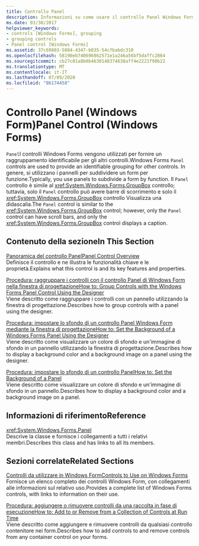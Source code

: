 ```yaml
---
title: Controllo Panel
description: Informazioni su come usare il controllo Panel Windows Forms, in particolare su come usare i pannelli per suddividere un form in base alla funzione.
ms.date: 03/30/2017
helpviewer_keywords:
- controls [Windows Forms], grouping
- grouping controls
- Panel control [Windows Forms]
ms.assetid: 37c69803-5084-4347-b035-54cfbabdc310
ms.openlocfilehash: 58190eb740696862571e1a246a56bf5daffc2864
ms.sourcegitcommit: cb27c01a8b0b4630148374638aff4e2221f90b22
ms.translationtype: MT
ms.contentlocale: it-IT
ms.lasthandoff: 07/09/2020
ms.locfileid: "86174458"
---
```

# <a name="panel-control-windows-forms"></a><span data-ttu-id="5272b-103">Controllo Panel (Windows Form)</span><span class="sxs-lookup"><span data-stu-id="5272b-103">Panel Control (Windows Forms)</span></span>
<span data-ttu-id="5272b-104">`Panel`I controlli Windows Forms vengono utilizzati per fornire un raggruppamento identificabile per gli altri controlli.</span><span class="sxs-lookup"><span data-stu-id="5272b-104">Windows Forms `Panel` controls are used to provide an identifiable grouping for other controls.</span></span> <span data-ttu-id="5272b-105">In genere, si utilizzano i pannelli per suddividere un form per funzione.</span><span class="sxs-lookup"><span data-stu-id="5272b-105">Typically, you use panels to subdivide a form by function.</span></span> <span data-ttu-id="5272b-106">Il `Panel` controllo è simile al <xref:System.Windows.Forms.GroupBox> controllo; tuttavia, solo il `Panel` controllo può avere barre di scorrimento e solo il <xref:System.Windows.Forms.GroupBox> controllo Visualizza una didascalia.</span><span class="sxs-lookup"><span data-stu-id="5272b-106">The `Panel` control is similar to the <xref:System.Windows.Forms.GroupBox> control; however, only the `Panel` control can have scroll bars, and only the <xref:System.Windows.Forms.GroupBox> control displays a caption.</span></span>  
  
## <a name="in-this-section"></a><span data-ttu-id="5272b-107">Contenuto della sezione</span><span class="sxs-lookup"><span data-stu-id="5272b-107">In This Section</span></span>  
 [<span data-ttu-id="5272b-108">Panoramica del controllo Panel</span><span class="sxs-lookup"><span data-stu-id="5272b-108">Panel Control Overview</span></span>](panel-control-overview-windows-forms.md)  
 <span data-ttu-id="5272b-109">Definisce il controllo e ne illustra le funzionalità chiave e le proprietà.</span><span class="sxs-lookup"><span data-stu-id="5272b-109">Explains what this control is and its key features and properties.</span></span>  
  
 [<span data-ttu-id="5272b-110">Procedura: raggruppare i controlli con il controllo Panel di Windows Form nella finestra di progettazione</span><span class="sxs-lookup"><span data-stu-id="5272b-110">How to: Group Controls with the Windows Forms Panel Control Using the Designer</span></span>](group-controls-with-wf-panel-control-using-the-designer.md)  
 <span data-ttu-id="5272b-111">Viene descritto come raggruppare i controlli con un pannello utilizzando la finestra di progettazione.</span><span class="sxs-lookup"><span data-stu-id="5272b-111">Describes how to group controls with a panel using the designer.</span></span>  
  
 [<span data-ttu-id="5272b-112">Procedura: impostare lo sfondo di un controllo Panel Windows Form mediante la finestra di progettazione</span><span class="sxs-lookup"><span data-stu-id="5272b-112">How to: Set the Background of a Windows Forms Panel Using the Designer</span></span>](how-to-set-the-background-of-a-windows-forms-panel-using-the-designer.md)  
 <span data-ttu-id="5272b-113">Viene descritto come visualizzare un colore di sfondo e un'immagine di sfondo in un pannello utilizzando la finestra di progettazione.</span><span class="sxs-lookup"><span data-stu-id="5272b-113">Describes how to display a background color and a background image on a panel using the designer.</span></span>  
  
 [<span data-ttu-id="5272b-114">Procedura: impostare lo sfondo di un controllo Panel</span><span class="sxs-lookup"><span data-stu-id="5272b-114">How to: Set the Background of a Panel</span></span>](how-to-set-the-background-of-a-windows-forms-panel.md)  
 <span data-ttu-id="5272b-115">Viene descritto come visualizzare un colore di sfondo e un'immagine di sfondo in un pannello.</span><span class="sxs-lookup"><span data-stu-id="5272b-115">Describes how to display a background color and a background image on a panel.</span></span>  
  
## <a name="reference"></a><span data-ttu-id="5272b-116">Informazioni di riferimento</span><span class="sxs-lookup"><span data-stu-id="5272b-116">Reference</span></span>  
 <xref:System.Windows.Forms.Panel>  
 <span data-ttu-id="5272b-117">Descrive la classe e fornisce i collegamenti a tutti i relativi membri.</span><span class="sxs-lookup"><span data-stu-id="5272b-117">Describes this class and has links to all its members.</span></span>  
  
## <a name="related-sections"></a><span data-ttu-id="5272b-118">Sezioni correlate</span><span class="sxs-lookup"><span data-stu-id="5272b-118">Related Sections</span></span>  
 [<span data-ttu-id="5272b-119">Controlli da utilizzare in Windows Form</span><span class="sxs-lookup"><span data-stu-id="5272b-119">Controls to Use on Windows Forms</span></span>](controls-to-use-on-windows-forms.md)  
 <span data-ttu-id="5272b-120">Fornisce un elenco completo dei controlli Windows Form, con collegamenti alle informazioni sul relativo uso.</span><span class="sxs-lookup"><span data-stu-id="5272b-120">Provides a complete list of Windows Forms controls, with links to information on their use.</span></span>  
  
 [<span data-ttu-id="5272b-121">Procedura: aggiungere o rimuovere controlli da una raccolta in fase di esecuzione</span><span class="sxs-lookup"><span data-stu-id="5272b-121">How to: Add to or Remove from a Collection of Controls at Run Time</span></span>](how-to-add-to-or-remove-from-a-collection-of-controls-at-run-time.md)  
 <span data-ttu-id="5272b-122">Viene descritto come aggiungere e rimuovere controlli da qualsiasi controllo contenitore nei form.</span><span class="sxs-lookup"><span data-stu-id="5272b-122">Describes how to add controls to and remove controls from any container control on your forms.</span></span>
